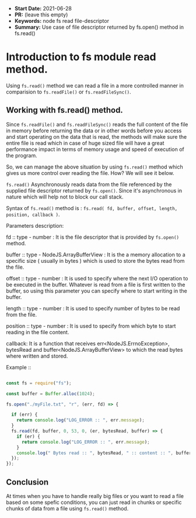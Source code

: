 * **Start Date:** 2021-06-28
* **PR:** (leave this empty)
* **Keywords:** node fs read file-descriptor
* **Summary:** Use case of file descriptor returned by fs.open() method in fs.read()

# Introduction to fs module read method.

Using `fs.read()` method we can read a file in a more controlled manner in comparision to `fs.readFile()` or `fs.readFileSync()`.

## Working with fs.read() method.

Since `fs.readFile()` and `fs.readFileSync()` reads the full content of the file in memory before returning the data or in other words before you access and start operating on the data that is read, the methods will make sure the entire file is read which in case of huge sized file will have a great performance impact in terms of memory usage and speed of execution of the program.

So, we can manage the above situation by using `fs.read()` method which gives us more control over reading the file. How? We will see it below.

`fs.read()` Asynchronously reads data from the file referenced by the supplied file descriptor returned by `fs.open()`. Since it's asynchronous in nature which will help not to block our call stack.

Syntax of `fs.read()` method is : `fs.read( fd, buffer, offset, length, position, callback )`.

Parameters description:

fd :: type - number : It is the file descriptor that is provided by `fs.open()` method.

buffer :: type - NodeJS.ArrayBufferView : It is the a memory allocation to a specific size ( usually in bytes ) which is used to store the bytes read from the file.

offset :: type - number : It is used to specify where the next I/O operation to be executed in the buffer. Whatever is read from a file is first written to the buffer, so using this parameter you can specify where to start writing in the buffer.

length :: type - number : It is used to specify number of bytes to be read from the file.

position :: type - number : It is used to specify from which byte to start reading in the file content.

callback: It is a function that receives err<NodeJS.ErrnoException>, bytesRead<number> and buffer<NodeJS.ArrayBufferView> to which the read bytes where written and stored.

Example ::

```js

const fs = require("fs");

const buffer = Buffer.alloc(1024);

fs.open("./myFile.txt", "r", (err, fd) => {

  if (err) {
    return console.log("LOG_ERROR :: ", err.message);
  }
  fs.read(fd, buffer, 0, 53, 0, (er, bytesRead, buffer) => {
    if (er) {
      return console.log("LOG_ERROR :: ", err.message);
    }
    console.log(" Bytes read :: ", bytesRead, " :: content :: ", buffer.toString());
  });
});

```
## Conclusion

At times when you have to handle really big files or you want to read a file based on some spefic conditions, you can just read in chunks or specific chunks of data from a file using `fs.read()` method.
